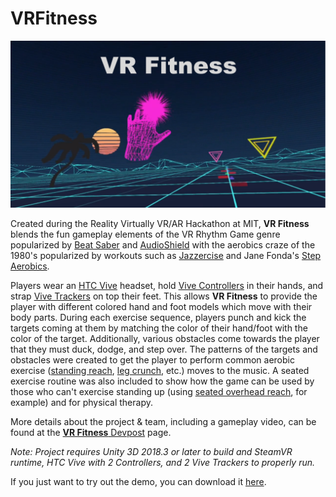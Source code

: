 # VRFitness

<img src="VRFitness.png">

Created during the Reality Virtually VR/AR Hackathon at MIT, <b>VR Fitness</b> blends the fun gameplay elements of the VR Rhythm Game genre popularized by [Beat Saber](https://www.youtube.com/watch?v=vL39Sg2AqWg) and [AudioShield](https://www.youtube.com/watch?v=RMayj9D_uCQ) with the aerobics craze of the 1980's popularized by workouts such as [Jazzercise](https://youtu.be/pkwLL20GOwE?t=159) and Jane Fonda's [Step Aerobics](https://youtu.be/dk5MsYylykM?t=22).

Players wear an [HTC Vive](https://www.vive.com/us/product/vive-virtual-reality-system/) headset, hold [Vive Controllers](https://www.vive.com/media/filer_public/ac/85/ac8560e4-8d7f-42b6-9394-8fa6d5064b4e/controller_01.jpghttps://www.vive.com/us/vive-tracker/) in their hands, and strap [Vive Trackers]() on top their feet. This allows <b>VR Fitness</b> to provide the player with different colored hand and foot models which move with their body parts. During each exercise sequence, players punch and kick the targets coming at them by matching the color of their hand/foot with the color of the target. Additionally, various obstacles come towards the player that they must duck, dodge, and step over. The patterns of the targets and obstacles were created to get the player to perform common aerobic exercise ([standing reach](https://www.shape.com/sites/shape.com/files/styles/slide/public/exercise/v-step-1_1.jpg), [leg crunch](https://www.shape.com/sites/shape.com/files/styles/slide/public/exercise/grapevine-step-4_0.jpg), etc.) moves to the music. A seated exercise routine was also included to show how the game can be used by those who can't exercise standing up (using [seated overhead reach](https://www.healthline.com/hlcmsresource/images/topic_centers/Fitness-Exercise/400x400_Stretches_to_Do_at_Work_Every_Day_Overhead_Reach.gif), for example) and for physical therapy.

More details about the project & team, including a gameplay video, can be found at the [<b>VR Fitness</b> Devpost](https://devpost.com/software/vr-fitness) page.

<i>Note: Project requires Unity 3D 2018.3 or later to build and SteamVR runtime, HTC Vive with 2 Controllers, and 2 Vive Trackers to properly run.</i>

If you just want to try out the demo, you can download it [here](https://www.dropbox.com/s/k872v3vr04lz4ba/VRFitnessDemo.zip?dl=1).
